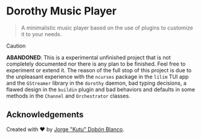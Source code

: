 # Dorothy Music Player
> A minimalistic music player based on the use of plugins to customize it to your needs.

> [!CAUTION]
> **ABANDONED**: This is a experimental unfinished project that is not completely documented nor there is any plan to be finished. Feel free to experiment or extend it.
> The reason of the full stop of this project is due to the unpleasant experience with the `ncurses` package in the `lilim` TUI app and the `GStreamer` library in the `dorothy` daemon, bad typing decisions, a flawed design in the `buildin` plugin and bad behaviors and defaults in some methods in the `Channel` and `Orchestrator` classes.

## Acknowledgements
Created with :heart: by [Jorge "Kutu" Dobón Blanco](https://dobon.dev).
